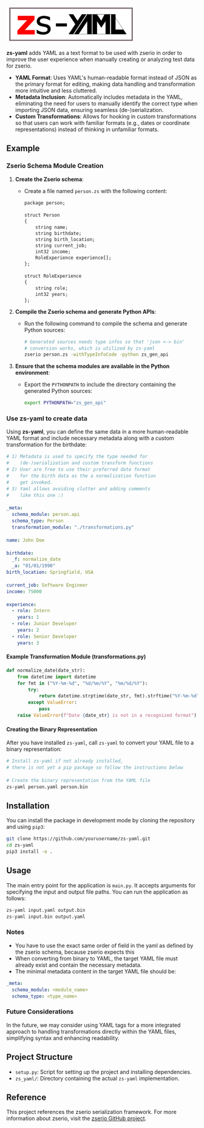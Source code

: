 <img src="doc/zs-yaml.png" height="100">

**zs-yaml** adds YAML as a text format to be used with zserio in order to improve the user experience when manually creating or analyzing test data for zserio.

- **YAML Format**: Uses YAML's human-readable format instead of JSON as the primary format for editing, making data handling and transformation more intuitive and less cluttered.
- **Metadata Inclusion**: Automatically includes metadata in the YAML, eliminating the need for users to manually identify the correct type when importing JSON data, ensuring seamless (de-)serialization.
- **Custom Transformations**: Allows for hooking in custom transformations so that users can work with familiar formats (e.g., dates or coordinate representations) instead of thinking in unfamiliar formats.

## Example

### Zserio Schema Module Creation

1. **Create the Zserio schema**:
   - Create a file named `person.zs` with the following content:

     ```zserio
     package person;

     struct Person
     {
         string name;
         string birthdate;
         string birth_location;
         string current_job;
         int32 income;
         RoleExperience experience[];
     };

     struct RoleExperience
     {
         string role;
         int32 years;
     };
     ```

2. **Compile the Zserio schema and generate Python APIs**:
   - Run the following command to compile the schema and generate Python sources:

     ```sh
     # Generated sources needs type infos so that 'json <-> bin'
     # conversion works, which is utilized by zs-yaml
     zserio person.zs -withTypeInfoCode -python zs_gen_api
     ```

3. **Ensure that the schema modules are available in the Python environment**:
   - Export the `PYTHONPATH` to include the directory containing the generated Python sources:

     ```sh
     export PYTHONPATH="zs_gen_api"
     ```

### Use zs-yaml to create data

Using **zs-yaml**, you can define the same data in a more human-readable YAML format and include necessary metadata along with a custom transformation for the birthdate:

```yaml
# 1) Metadata is used to specify the type needed for
#    (de-)serialization and custom transform functions
# 2) User are free to use their preferred date format
#    for the birth data as the a normalization function
#    get invoked.
# 3) Yaml allows avoiding clutter and adding comments
#    like this one :)

_meta:
  schema_module: person.api
  schema_type: Person
  transformation_module: "./transformations.py"

name: John Doe

birthdate:
  _f: normalize_date
  _a: "01/01/1990"
birth_location: Springfield, USA

current_job: Software Engineer
income: 75000

experience:
  - role: Intern
    years: 1
  - role: Junior Developer
    years: 2
  - role: Senior Developer
    years: 3
```

#### Example Transformation Module (transformations.py)

```python
def normalize_date(date_str):
    from datetime import datetime
    for fmt in ("%Y-%m-%d", "%d/%m/%Y", "%m/%d/%Y"):
        try:
            return datetime.strptime(date_str, fmt).strftime("%Y-%m-%d")
        except ValueError:
            pass
    raise ValueError(f"Date {date_str} is not in a recognized format")
```

#### Creating the Binary Representation

After you have installed `zs-yaml`, call `zs-yaml` to convert your YAML file to a binary representation:

```sh
# Install zs-yaml if not already installed,
# there is not yet a pip package so follow the instructions below

# Create the binary representation from the YAML file
zs-yaml person.yaml person.bin
```

## Installation

You can install the package in development mode by cloning the repository and using `pip3`:

```bash
git clone https://github.com/yourusername/zs-yaml.git
cd zs-yaml
pip3 install -e .
```

## Usage

The main entry point for the application is `main.py`. It accepts arguments for specifying the input and output file paths. You can run the application as follows:

```bash
zs-yaml input.yaml output.bin
zs-yaml input.bin output.yaml
```

### Notes

- You have to use the exact same order of field in the yaml as defined by the zserio schema, because zserio expects this
- When converting from binary to YAML, the target YAML file must already exist and contain the necessary metadata.
- The minimal metadata content in the target YAML file should be:

```yaml
_meta:
  schema_module: <module_name>
  schema_type: <type_name>
```

### Future Considerations

In the future, we may consider using YAML tags for a more integrated approach to handling transformations directly within the YAML files, simplifying syntax and enhancing readability.

## Project Structure

- `setup.py`: Script for setting up the project and installing dependencies.
- `zs_yaml/`: Directory containing the actual `zs-yaml` implementation.

## Reference

This project references the zserio serialization framework. For more information about zserio, visit the [zserio GitHub project](https://github.com/ndsev/zserio).
